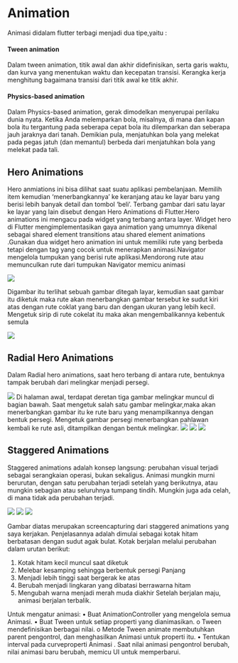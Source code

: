 # Animation

Animasi didalam flutter terbagi menjadi dua tipe,yaitu :

#### Tween animation
Dalam tween animation, titik awal dan akhir didefinisikan, serta garis waktu, dan kurva yang menentukan waktu dan kecepatan transisi. 
Kerangka kerja menghitung bagaimana transisi dari titik awal ke titik akhir.

#### Physics-based animation
Dalam Physics-based animation, gerak dimodelkan menyerupai perilaku dunia nyata. Ketika Anda melemparkan bola, misalnya, di mana dan 
kapan bola itu tergantung pada seberapa cepat bola itu dilemparkan dan seberapa jauh jaraknya dari tanah. Demikian pula, menjatuhkan 
bola yang melekat pada pegas jatuh (dan memantul) berbeda dari menjatuhkan bola yang melekat pada tali.

## Hero Animations

Hero anmiations ini bisa dilihat saat suatu aplikasi pembelanjaan. Memilih item kemudian ‘menerbangkannya’ ke keranjang atau ke layar
baru yang berisi lebih banyak detail dan tombol ‘beli’. Terbang gambar dari satu layar ke layar yang lain disebut dengan Hero 
Animations di Flutter.Hero animations ini mengacu pada widget yang terbang antara layer. Widget hero di Flutter mengimplementasikan 
gaya animation yang umumnya dikenal sebagai  shared element transitions atau shared element animations .Gunakan dua widget hero 
animation ini untuk memiliki rute yang berbeda tetapi dengan tag yang cocok untuk menerapkan animasi.Navigator mengelola tumpukan 
yang berisi rute aplikasi.Mendorong rute atau memunculkan rute dari tumpukan Navigator memicu animasi

<img src="hero_1.jpg">

Digambar itu terlihat sebuah gambar ditegah layar, kemudian saat gambar itu diketuk maka rute akan menerbangkan gambar tersebut ke 
sudut kiri atas dengan rute coklat yang baru dan dengan ukuran yang lebih kecil. Mengetuk sirip di rute cokelat itu maka akan 
mengembalikannya kebentuk semula

<img src="hero_2.jpg">

## Radial Hero Animations
Dalam Radial hero animations, saat hero terbang di antara rute, bentuknya tampak berubah dari melingkar menjadi persegi.

<img src="radial.jpg">
Di halaman awal, terdapat deretan tiga gambar melingkar muncul di bagian bawah. Saat  mengetuk salah satu gambar melingkar,maka akan menerbangkan gambar itu ke rute baru yang menampilkannya dengan bentuk persegi. Mengetuk gambar persegi menerbangkan pahlawan kembali ke rute asli, ditampilkan dengan bentuk melingkar.

<img src="r1.jpg">

<img src="r2.jpg">

<img src="r3.jpg">

## Staggered Animations

Staggered animations adalah konsep langsung: perubahan visual terjadi sebagai serangkaian operasi, bukan sekaligus. Animasi mungkin
murni berurutan, dengan satu perubahan terjadi setelah yang berikutnya, atau mungkin sebagian atau seluruhnya tumpang tindih. Mungkin
juga ada celah, di mana tidak ada perubahan terjadi.

<img src="stg1.jpg">

<img src="stg2.jpg">

<img src="stg3.jpg">

Gambar diatas merupakan screencapturing dari staggered animations yang saya kerjakan. Penjelasannya  adalah dimulai sebagai kotak hitam
berbatasan dengan sudut agak bulat. Kotak berjalan melalui perubahan dalam urutan berikut:
  1.	Kotak hitam kecil muncul saat diketuk
  2.	Melebar kesamping sehingga berbentuk persegi Panjang 
  3.	Menjadi lebih tinggi saat bergerak ke atas
  4.	Berubah menjadi lingkaran yang dibatasi berrawarna hitam
  5.	Mengubah warna menjadi merah muda diakhir
Setelah berjalan maju, animasi berjalan terbalik.

Untuk mengatur animasi:
•	Buat AnimationController yang mengelola semua Animasi.
•	Buat Tween untuk setiap properti yang dianimasikan.
o	Tween mendefinisikan berbagai nilai.
o	Metode Tween animate membutuhkan parent pengontrol, dan menghasilkan Animasi untuk properti itu.
•	Tentukan interval pada curveproperti Animasi .
Saat nilai animasi pengontrol berubah, nilai animasi baru berubah, memicu UI untuk memperbarui.
